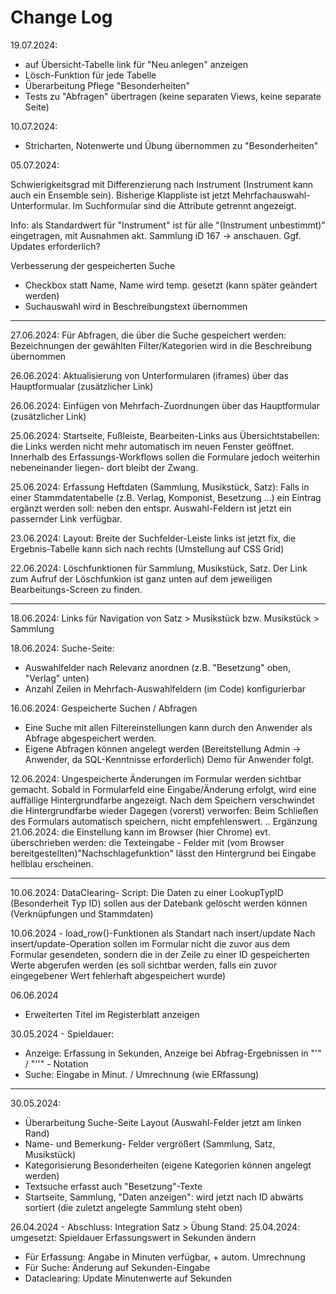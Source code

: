 ﻿
# Change Log  

19.07.2024: 
 * auf Übersicht-Tabelle link für "Neu anlegen" anzeigen
 * Lösch-Funktion für jede Tabelle  
 * Überarbeitung Pflege "Besonderheiten" 
 * Tests zu "Abfragen" übertragen (keine separaten Views, keine separate Seite) 


10.07.2024: 
 * Stricharten, Notenwerte und Übung übernommen zu "Besonderheiten" 

05.07.2024: 

Schwierigkeitsgrad mit Differenzierung nach Instrument (Instrument kann auch ein Ensemble sein). Bisherige Klappliste ist jetzt Mehrfachauswahl-Unterformular. Im Suchformular sind die Attribute getrennt angezeigt. 

Info: als Standardwert für "Instrument" ist für alle "(Instrument unbestimmt)" eingetragen, mit Ausnahmen akt. Sammlung iD 167 -> anschauen. Ggf. Updates erforderlich? 

Verbesserung der gespeicherten Suche 
 * Checkbox statt Name, Name wird temp. gesetzt (kann später geändert werden)
 * Suchauswahl wird in Beschreibungstext übernommen 

------------

27.06.2024: Für Abfragen, die über die Suche gespeichert werden: Bezeichnungen der gewählten Filter/Kategorien wird in die Beschreibung übernommen 

26.06.2024: Aktualisierung von Unterformularen (iframes) über das Hauptformualar (zusätzlicher Link)

26.06.2024: Einfügen von Mehrfach-Zuordnungen über das Hauptformular  (zusätzlicher Link)

25.06.2024: Startseite, Fußleiste, Bearbeiten-Links aus Übersichtstabellen: die Links werden nicht mehr automatisch im neuen Fenster geöffnet. Innerhalb des Erfassungs-Workflows sollen die Formulare jedoch weiterhin nebeneinander liegen- dort bleibt der Zwang. 

25.06.2024: Erfassung Heftdaten (Sammlung, Musikstück, Satz): Falls in einer Stammdatentabelle (z.B. Verlag, Komponist, Besetzung ...) ein Eintrag ergänzt werden soll: neben den entspr. Auswahl-Feldern ist jetzt ein passernder Link verfügbar. 

23.06.2024: Layout: Breite der Suchfelder-Leiste links ist jetzt fix, die Ergebnis-Tabelle kann sich nach rechts (Umstellung auf CSS Grid)   

22.06.2024: Löschfunktionen für Sammlung, Musikstück, Satz. Der Link zum Aufruf der Löschfunkion ist ganz unten auf dem jeweiligen Bearbeitungs-Screen zu finden.   

----

18.06.2024: Links für Navigation von Satz > Musikstück bzw. Musikstück > Sammlung  

18.06.2024: Suche-Seite: 
 * Auswahlfelder nach Relevanz anordnen (z.B. "Besetzung" oben, "Verlag" unten)
 * Anzahl Zeilen in Mehrfach-Auswahlfeldern (im Code) konfigurierbar  

16.06.2024: Gespeicherte Suchen / Abfragen
 * Eine Suche mit allen Filtereinstellungen kann durch den Anwender als Abfrage abgespeichert werden. 
 * Eigene Abfragen können angelegt werden (Bereitstellung Admin -> Anwender, da SQL-Kenntnisse erforderlich)
 Demo für Anwender folgt.    

12.06.2024: Ungespeicherte Änderungen im Formular werden sichtbar gemacht. 
Sobald in Formularfeld eine Eingabe/Änderung erfolgt, wird eine auffällige 
Hintergrundfarbe angezeigt. Nach dem Speichern verschwindet die Hintergrundfarbe wieder 
Dagegen (vorerst) verworfen: Beim Schließen des Formulars automatisch speichern, nicht empfehlenswert. .. Ergänzung 21.06.2024: die Einstellung kann im Browser (hier Chrome) evt. überschrieben werden: die Texteingabe - Felder mit (vom Browser bereitgestellten)"Nachschlagefunktion" lässt den Hintergrund bei Eingabe hellblau erscheinen. 

----

10.06.2024: DataClearing- Script: Die Daten zu einer LookupTypID (Besonderheit Typ ID) sollen aus der Datebank gelöscht werden können (Verknüpfungen und Stammdaten)

10.06.2024 - load_row()-Funktionen als Standart nach insert/update
Nach  insert/update-Operation sollen im Formular nicht die zuvor aus dem Formular gesendeten, sondern die in der Zeile zu einer ID gespeicherten Werte abgerufen werden (es soll sichtbar werden, falls ein zuvor eingegebener Wert fehlerhaft abgespeichert wurde)

06.06.2024 
  - Erweiterten Titel im Registerblatt anzeigen

30.05.2024 - Spieldauer:   
  - Anzeige: Erfassung in Sekunden, Anzeige bei Abfrag-Ergebnissen in "'" / "''" - Notation 
  - Suche: Eingabe in Minut. / Umrechnung (wie ERfassung) 

-----------------
30.05.2024: 
  - Überarbeitung Suche-Seite Layout (Auswahl-Felder jetzt am linken Rand) 
  - Name- und Bemerkung- Felder vergrößert (Sammlung, Satz, Musikstück) 
  - Kategorisierung Besonderheiten (eigene Kategorien können angelegt werden)
  - Textsuche erfasst auch "Besetzung"-Texte
  - Startseite, Sammlung, "Daten anzeigen": wird jetzt nach ID abwärts sortiert (die zuletzt angelegte Sammlung steht oben)

26.04.2024 - Abschluss: Integration Satz > Übung 
Stand: 25.04.2024: 
umgesetzt: Spieldauer Erfassungswert in Sekunden ändern 
  * Für Erfassung: Angabe in Minuten verfügbar, + autom. Umrechnung
  * Für Suche: Änderung auf Sekunden-Eingabe 
  * Dataclearing: Update Minutenwerte auf Sekunden  

